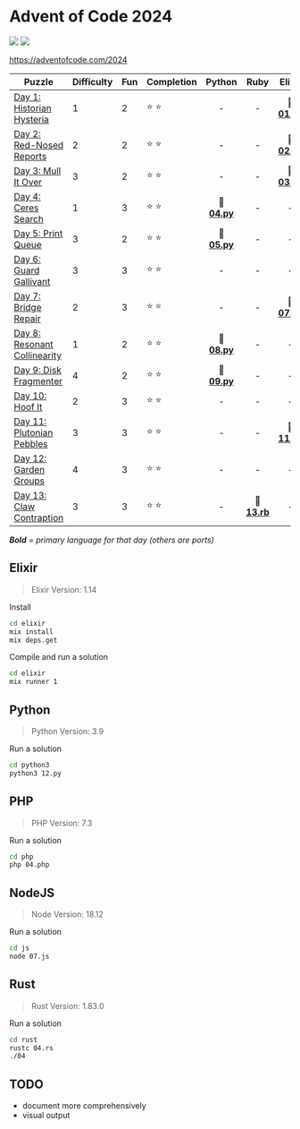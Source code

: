# Advent of Code 2024

![](https://img.shields.io/badge/days%20completed-13-red) ![](https://img.shields.io/badge/stars%20⭐-26-yellow)

https://adventofcode.com/2024

| Puzzle | Difficulty | Fun | Completion | Python | Ruby | Elixir | PHP | JS | other |
|--------|------------|-----|------------|:------:|:----:|:------:|:---:|:--:|:-----:|
| [Day 1: Historian Hysteria](https://adventofcode.com/2024/day/1) | 1 | 2 | :star: :star: | - | - | :heart_decoration: **[01.ex](elixir/01.ex)** | - | - | :registered: [01.rs](rust/01.rs) |
| [Day 2: Red-Nosed Reports](https://adventofcode.com/2024/day/2) | 2 | 2 | :star: :star: | - | - | :heart_decoration: **[02.ex](elixir/02.ex)** | - | - | - |
| [Day 3: Mull It Over](https://adventofcode.com/2024/day/3) | 3 | 2 | :star: :star: | - | - | :heart_decoration: **[03.ex](elixir/03.ex)** | - | - | - |
| [Day 4: Ceres Search](https://adventofcode.com/2024/day/4) | 1 | 3 | :star: :star: | :snake: **[04.py](python/04.py)** | - | - | - | - | :registered: [04.rs](rust/04.rs) |
| [Day 5: Print Queue](https://adventofcode.com/2024/day/5) | 3 | 2 | :star: :star: | :snake: **[05.py](python/05.py)** | - | - | - | - | - |
| [Day 6: Guard Gallivant](https://adventofcode.com/2024/day/6) | 3 | 3 | :star: :star: | - | - | - | - | :jack_o_lantern: **[06.js](js/06.js)** | - |
| [Day 7: Bridge Repair](https://adventofcode.com/2024/day/7) | 2 | 3 | :star: :star: | - | - | :heart_decoration: **[07.ex](elixir/07.ex)** | - | - | - |
| [Day 8: Resonant Collinearity](https://adventofcode.com/2024/day/8) | 1 | 2 | :star: :star: | :snake: **[08.py](python/08.py)** | - | - | - | - | :registered: [08.rs](rust/08.rs) |
| [Day 9: Disk Fragmenter](https://adventofcode.com/2024/day/9) | 4 | 2 | :star: :star: | :snake: **[09.py](python/09.py)** | - | - | - | - | - |
| [Day 10: Hoof It](https://adventofcode.com/2024/day/10) | 2 | 3 | :star: :star: | - | - | - | - | :jack_o_lantern: **[10.js](js/10.js)** | - |
| [Day 11: Plutonian Pebbles](https://adventofcode.com/2024/day/11) | 3 | 3 | :star: :star: | - | - | :heart_decoration: **[11.ex](elixir/11.ex)** | - | - | - |
| [Day 12: Garden Groups](https://adventofcode.com/2024/day/12) | 4 | 3 | :star: :star: | - | - | - | - | :jack_o_lantern: **[12.js](js/12.js)** | - |
| [Day 13: Claw Contraption](https://adventofcode.com/2024/day/13) | 3 | 3 | :star: :star: | - | **:rotating_light: [13.rb](ruby/13.rb)** | - | - | - | - |

_**Bold** = primary language for that day (others are ports)_

## Elixir

> Elixir Version: 1.14

Install

```sh
cd elixir
mix install
mix deps.get
```

Compile and run a solution

```sh
cd elixir
mix runner 1
```


## Python

> Python Version: 3.9

Run a solution

```sh
cd python3
python3 12.py
```

## PHP

> PHP Version: 7.3

Run a solution

```sh
cd php
php 04.php
```

## NodeJS

> Node Version: 18.12

Run a solution

```sh
cd js
node 07.js
```

## Rust

> Rust Version: 1.83.0

Run a solution

```sh
cd rust
rustc 04.rs
./04
```

## TODO

- document more comprehensively
- visual output
